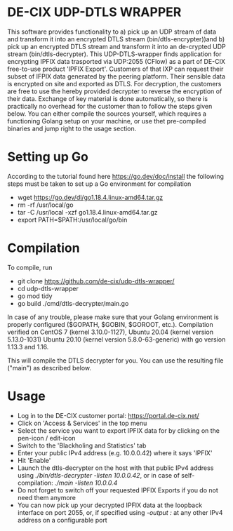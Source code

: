 # DE-CIX UDP-DTLS WRAPPER

This software provides functionality to a) pick up an UDP stream of data and transform it into an encrypted DTLS stream (bin/dtls-encrypter))and b) pick up an encrypted DTLS stream and transform it into an de-crypted UDP stream (bin/dtls-decrypter).
This UDP-DTLS-wrapper finds application for encrypting IPFIX data trasported via UDP:2055 (CFlow) as a part of DE-CIX free-to-use product 'IPFIX Export'. Customers of that IXP can request their subset of IFPIX data generated by the peering platform. Their sensible data is encrypted on site and exported as DTLS. For decryption, the customers are free to use the hereby provided decrypter to reverse the encryption of their data.
Exchange of key material is done automatically, so there is practically no overhead for the customer than to follow the steps given below.
You can either compile the sources yourself, which requires a functioning Golang setup on your machine, or use thet pre-compiled binaries and jump right to the usage section.

# Setting up Go
According to the tutorial found here https://go.dev/doc/install the following steps must be taken to set up a Go environment for compilation
 * wget https://go.dev/dl/go1.18.4.linux-amd64.tar.gz
 * rm -rf /usr/local/go
 * tar -C /usr/local -xzf go1.18.4.linux-amd64.tar.gz
 * export PATH=$PATH:/usr/local/go/bin


# Compilation

To compile, run
 * git clone https://github.com/de-cix/udp-dtls-wrapper/
 * cd udp-dtls-wrapper
 * go mod tidy
 * go build ./cmd/dtls-decrypter/main.go

In case of any trouble, please make sure that your Golang environment is properly configured ($GOPATH, $GOBIN, $GOROOT, etc.).
Compilation verified on CentOS 7 (kernel 3.10.0-1127), Ubuntu 20.04 (kernel version 5.13.0-1031) Ubuntu 20.10 (kernel version 5.8.0-63-generic) with go version 1.13.3 and 1.16.

This will compile the DTLS decrypter for you. You can use the resulting file ("main") as described below.


# Usage

 * Log in to the DE-CIX customer portal: https://portal.de-cix.net/
 * Click on 'Access & Services' in the top menu
 * Select the service you want to export IPFIX data for by clicking on the pen-icon / edit-icon
 * Switch to the 'Blackholing and Statistics' tab
 * Enter your public IPv4 address (e.g. 10.0.0.42) where it says 'IPFIX'
 * Hit 'Enable'
 * Launch the dtls-decrypter on the host with that public IPv4 address using _./bin/dtls-decrypter -listen 10.0.0.42_, or in case of self-compilation: _./main -listen 10.0.0.4_
 * Do not forget to switch off your requested IPFIX Exports if you do not need them anymore
 * You can now pick up your decrypted IPFIX data at the loopback interface on port 2055, or, if specified using _-output <ipv4 address>:<port>_ at any other IPv4 address on a configurable port
